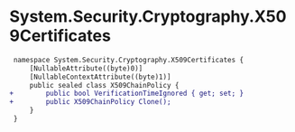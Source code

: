 # System.Security.Cryptography.X509Certificates

``` diff
 namespace System.Security.Cryptography.X509Certificates {
     [NullableAttribute((byte)0)]
     [NullableContextAttribute((byte)1)]
     public sealed class X509ChainPolicy {
+        public bool VerificationTimeIgnored { get; set; }
+        public X509ChainPolicy Clone();
     }
 }
```

